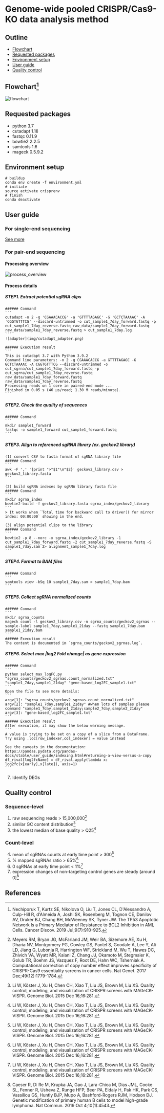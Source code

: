 # Genome-wide pooled CRISPR/Cas9-KO data analysis method
## Outline
- [Flowchart](#flowchart)
- [Requested packages](#requirements)
- [Environment setup](#environment)
- [User guide](#user_guide)
- [Quality control](#qc)

<a name="flowchart"></a>
## Flowchart[^1]
![flowchart](img/CRISPR_flowchart.png)

<a name="requiremnets"></a>
## Requested packages
- python 3.7
- cutadapt 1.18
- fastqc 0.11.9
- bowtie2 2.2.5
- samtools 1.6
- mageck 0.5.9.2

<a name="environment"></a>
## Environment setup
```
# buildup
conda env create -f environment.yml
# initiate
source activate crisprenv
# finish
conda deactivate
```

<a name="user_guide"></a>
## User guide
### For single-end sequencing
[See more](https://www.ncbi.nlm.nih.gov/geo/query/acc.cgi?acc=GSM3738274)

### For pair-end sequencing
#### Processing overview
![process_overview](img/Process_overview.png)

#### Process details

##### STEP1. Extract potential sgRNA clips

	###### Command
	```
	cutadapt -n 2 -g 'CGAAACACCG' -a 'GTTTTAGAGC' -G 'GCTCTAAAAC' -A 'CGGTGTTTCG' --discard-untrimmed -o cut_sample1_7day_forward.fastq -p cut_sample1_7day_reverse.fastq raw_data/sample1_7day_forward.fastq raw_data/sample1_7day_reverse.fastq > cut_sample1_7day.log 
	```
	![adapter](img/cutadapt_adapter.png)

	###### Execution result
	```
	This is cutadapt 3.7 with Python 3.9.2
	Command line parameters: -n 2 -g CGAAACACCG -a GTTTTAGAGC -G GCTCTAAAAC -A CGGTGTTTCG --discard-untrimmed -o cut_sgrna/cut_sample1_7day_forward.fastq -p cut_sgrna/cut_sample1_7day_reverse.fastq raw_data/sample1_7day_forward.fastq raw_data/sample1_7day_reverse.fastq
	Processing reads on 1 core in paired-end mode ...
	Finished in 0.05 s (46 µs/read; 1.30 M reads/minute).
	```
##### STEP2. Check the quality of sequences
	
	###### Command
	```
	mkdir sample1_forward
	fastqc -o sample1_forward cut_sample1_forward.fastq
	```
	
##### STEP3. Align to referenced sgRNA library (ex. geckov2 library)

	(1) convert CSV to fasta format of sgRNA library file
	###### Command
	```
	awk -F ',' '{print ">"$1"\n"$2}' geckov2_library.csv > geckov2_library.fasta
	```	

	(2) build sgRNA indexes by sgRNA library fasta file
	###### Command
	```
	mkdir sgrna_index
	bowtie2-build -f geckov2_library.fasta sgrna_index/geckov2_library
	```
	> It works when `Total time for backward call to driver() for mirror index: 00:00:00` showing in the end.

	(3) align potential clips to the library
	###### Command
	```
	bowtie2 -p 8 --norc -x sgrna_index/geckov2_library -1 cut_sample1_7day_forward.fastq -2 cut_sample1_7day_reverse.fastq -S sample1_7day.sam 2> alignment_sample1_7day.log
	```
##### STEP4. Format to BAM files
	###### Command
	```
	samtools view -bSq 10 sample1_7day.sam > sample1_7day.bam
	```
##### STEP5. Collect sgRNA normalized counts
	###### Command
	```
	mkdir sgrna_counts
	mageck count -l geckov2_library.csv -n sgrna_counts/geckov2_sgrnas --sample-label sample1_7day,sample1_21day --fastq sample1_7day.bam sample1_21day.bam
	```
	###### Execution result
	The content is documented in `sgrna_counts/geckov2_sgrnas.log`.

##### STEP6. Select max |log2 Fold change| as gene expression
	###### Command
	```
	python select_max_logFC.py "sgrna_counts/geckov2_sgrnas.count_normalized.txt" "sample1_7day,sample1_21day" "gene-based_log2FC_sample1.txt"
	```
	Open the file to see more details: 
	```		
	argv[1]: "sgrna_counts/geckov2_sgrnas.count_normalized.txt"
	argv[2]: "sample1_7day,sample1_21day" #when lots of samples please command "sample1_7day,sample1_21day;sample2_7day,sample2_21day"
	argv[3]: "gene-based_log2FC_sample1.txt"
	```
	###### Execution result
	After execution, it may show the below warning message.
	```
	A value is trying to be set on a copy of a slice from a DataFrame.
	Try using .loc[row_indexer,col_indexer] = value instead

	See the caveats in the documentation: https://pandas.pydata.org/pandas-docs/stable/user_guide/indexing.html#returning-a-view-versus-a-copy
  	df_rival[log2fcName] = df_rival.apply(lambda x: log2fc(x[early],x[late]), axis=1)
	```

7. Identify DEGs

<a name="qc"></a>
## Quality control
### Sequence-level
1. raw sequencing reads > 15,000,000[^2]
2. similar GC content distribution[^3]
3. the lowest median of base quality > Q25[^3]
### Count-level
4. mean of sgRNAs counts at early time point > 300[^3]
5. % mapped sgRNAs ratio > 65%[^3]
6. 0 sgRNAs at early time point < 1%[^3]
7. expression changes of non-targeting control genes are steady (around 0)[^4]   

## References

[^1]: Nechiporuk T, Kurtz SE, Nikolova O, Liu T, Jones CL, D'Alessandro A, Culp-Hill R, d'Almeida A, Joshi SK, Rosenberg M, Tognon CE, Danilov AV, Druker BJ, Chang BH, McWeeney SK, Tyner JW. The TP53 Apoptotic Network Is a Primary Mediator of Resistance to BCL2 Inhibition in AML Cells. Cancer Discov. 2019 Jul;9(7):910-925. 

[^2]: Meyers RM, Bryan JG, McFarland JM, Weir BA, Sizemore AE, Xu H, Dharia NV, Montgomery PG, Cowley GS, Pantel S, Goodale A, Lee Y, Ali LD, Jiang G, Lubonja R, Harrington WF, Strickland M, Wu T, Hawes DC, Zhivich VA, Wyatt MR, Kalani Z, Chang JJ, Okamoto M, Stegmaier K, Golub TR, Boehm JS, Vazquez F, Root DE, Hahn WC, Tsherniak A. Computational correction of copy number effect improves specificity of CRISPR-Cas9 essentiality screens in cancer cells. Nat Genet. 2017 Dec;49(12):1779-1784.

[^3]: Li W, Köster J, Xu H, Chen CH, Xiao T, Liu JS, Brown M, Liu XS. Quality control, modeling, and visualization of CRISPR screens with MAGeCK-VISPR. Genome Biol. 2015 Dec 16;16:281.

[^4]: Caeser R, Di Re M, Krupka JA, Gao J, Lara-Chica M, Dias JML, Cooke SL, Fenner R, Usheva Z, Runge HFP, Beer PA, Eldaly H, Pak HK, Park CS, Vassiliou GS, Huntly BJP, Mupo A, Bashford-Rogers RJM, Hodson DJ. Genetic modification of primary human B cells to model high-grade lymphoma. Nat Commun. 2019 Oct 4;10(1):4543.
